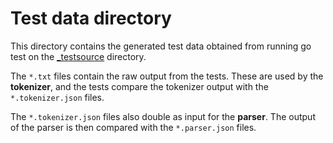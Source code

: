 # Test data directory

This directory contains the generated test data obtained from running go test on the [_testsource](../_testsource) directory.

The `*.txt` files contain the raw output from the tests. These are used by the **tokenizer**, and the tests compare the tokenizer output with the `*.tokenizer.json` files.

The `*.tokenizer.json` files also double as input for the **parser**. The output of the parser is then compared with the `*.parser.json` files. 